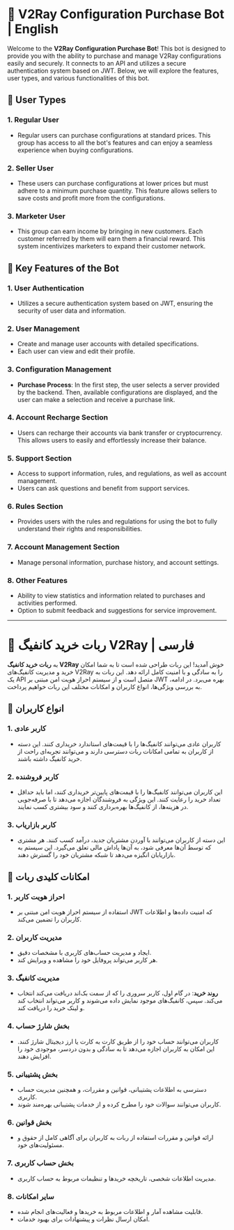 # 🤖 V2Ray Configuration Purchase Bot | English

Welcome to the **V2Ray Configuration Purchase Bot**! This bot is designed to provide you with the ability to purchase and manage V2Ray configurations easily and securely. It connects to an API and utilizes a secure authentication system based on JWT. Below, we will explore the features, user types, and various functionalities of this bot.

## 🌟 User Types

### 1. **Regular User**
   - Regular users can purchase configurations at standard prices. This group has access to all the bot's features and can enjoy a seamless experience when buying configurations.

### 2. **Seller User**
   - These users can purchase configurations at lower prices but must adhere to a minimum purchase quantity. This feature allows sellers to save costs and profit more from the configurations.

### 3. **Marketer User**
   - This group can earn income by bringing in new customers. Each customer referred by them will earn them a financial reward. This system incentivizes marketers to expand their customer network.

## 🚀 Key Features of the Bot

### 1. **User Authentication**
   - Utilizes a secure authentication system based on JWT, ensuring the security of user data and information.

### 2. **User Management**
   - Create and manage user accounts with detailed specifications.
   - Each user can view and edit their profile.

### 3. **Configuration Management**
   - **Purchase Process**: In the first step, the user selects a server provided by the backend. Then, available configurations are displayed, and the user can make a selection and receive a purchase link.

### 4. **Account Recharge Section**
   - Users can recharge their accounts via bank transfer or cryptocurrency. This allows users to easily and effortlessly increase their balance.

### 5. **Support Section**
   - Access to support information, rules, and regulations, as well as account management.
   - Users can ask questions and benefit from support services.

### 6. **Rules Section**
   - Provides users with the rules and regulations for using the bot to fully understand their rights and responsibilities.

### 7. **Account Management Section**
   - Manage personal information, purchase history, and account settings.

### 8. **Other Features**
   - Ability to view statistics and information related to purchases and activities performed.
   - Option to submit feedback and suggestions for service improvement.

---

# 🤖 ربات خرید کانفیگ V2Ray | فارسی

به **ربات خرید کانفیگ V2Ray** خوش آمدید! این ربات طراحی شده است تا به شما امکان خرید و مدیریت کانفیگ‌های V2Ray را به سادگی و با امنیت کامل ارائه دهد. این ربات به یک API متصل است و از سیستم احراز هویت امن مبتنی بر JWT بهره می‌برد. در ادامه، به بررسی ویژگی‌ها، انواع کاربران و امکانات مختلف این ربات خواهیم پرداخت.

## 🌟 انواع کاربران

### 1. **کاربر عادی**
   - کاربران عادی می‌توانند کانفیگ‌ها را با قیمت‌های استاندارد خریداری کنند. این دسته از کاربران به تمامی امکانات ربات دسترسی دارند و می‌توانند تجربه‌ای راحت از خرید کانفیگ داشته باشند.

### 2. **کاربر فروشنده**
   - این کاربران می‌توانند کانفیگ‌ها را با قیمت‌های پایین‌تر خریداری کنند، اما باید حداقل تعداد خرید را رعایت کنند. این ویژگی به فروشندگان اجازه می‌دهد تا با صرفه‌جویی در هزینه‌ها، از کانفیگ‌ها بهره‌برداری کنند و سود بیشتری کسب نمایند.

### 3. **کاربر بازاریاب**
   - این دسته از کاربران می‌توانند با آوردن مشتریان جدید، درآمد کسب کنند. هر مشتری که توسط آن‌ها معرفی شود، به آن‌ها پاداش مالی تعلق می‌گیرد. این سیستم به بازاریابان انگیزه می‌دهد تا شبکه مشتریان خود را گسترش دهند.

## 🚀 امکانات کلیدی ربات

### 1. **احراز هویت کاربر**
   - استفاده از سیستم احراز هویت امن مبتنی بر JWT که امنیت داده‌ها و اطلاعات کاربران را تضمین می‌کند.

### 2. **مدیریت کاربران**
   - ایجاد و مدیریت حساب‌های کاربری با مشخصات دقیق.
   - هر کاربر می‌تواند پروفایل خود را مشاهده و ویرایش کند.

### 3. **مدیریت کانفیگ**
   - **روند خرید**: در گام اول، کاربر سروری را که از سمت بک‌اند دریافت می‌کند انتخاب می‌کند. سپس، کانفیگ‌های موجود نمایش داده می‌شوند و کاربر می‌تواند انتخاب کند و لینک خرید را دریافت کند.

### 4. **بخش شارژ حساب**
   - کاربران می‌توانند حساب خود را از طریق کارت به کارت یا ارز دیجیتال شارژ کنند. این امکان به کاربران اجازه می‌دهد تا به سادگی و بدون دردسر، موجودی خود را افزایش دهند.

### 5. **بخش پشتیبانی**
   - دسترسی به اطلاعات پشتیبانی، قوانین و مقررات، و همچنین مدیریت حساب کاربری.
   - کاربران می‌توانند سوالات خود را مطرح کرده و از خدمات پشتیبانی بهره‌مند شوند.

### 6. **بخش قوانین**
   - ارائه قوانین و مقررات استفاده از ربات به کاربران برای آگاهی کامل از حقوق و مسئولیت‌های خود.

### 7. **بخش حساب کاربری**
   - مدیریت اطلاعات شخصی، تاریخچه خریدها و تنظیمات مربوط به حساب کاربری.

### 8. **سایر امکانات**
   - قابلیت مشاهده آمار و اطلاعات مربوط به خریدها و فعالیت‌های انجام شده.
   - امکان ارسال نظرات و پیشنهادات برای بهبود خدمات.
